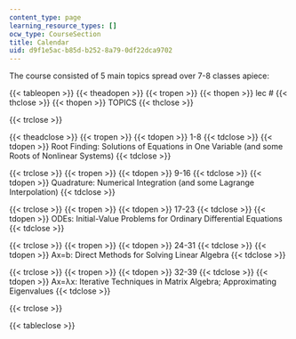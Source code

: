 ```yaml
---
content_type: page
learning_resource_types: []
ocw_type: CourseSection
title: Calendar
uid: d9f1e5ac-b85d-b252-8a79-0df22dca9702
---
```


The course consisted of 5 main topics spread over 7-8 classes apiece:

{{< tableopen >}}
{{< theadopen >}}
{{< tropen >}}
{{< thopen >}}
lec #
{{< thclose >}}
{{< thopen >}}
TOPICS
{{< thclose >}}

{{< trclose >}}

{{< theadclose >}}
{{< tropen >}}
{{< tdopen >}}
1-8
{{< tdclose >}}
{{< tdopen >}}
Root Finding: Solutions of Equations in One Variable (and some Roots of Nonlinear Systems)
{{< tdclose >}}

{{< trclose >}}
{{< tropen >}}
{{< tdopen >}}
9-16
{{< tdclose >}}
{{< tdopen >}}
Quadrature: Numerical Integration (and some Lagrange Interpolation)
{{< tdclose >}}

{{< trclose >}}
{{< tropen >}}
{{< tdopen >}}
17-23
{{< tdclose >}}
{{< tdopen >}}
ODEs: Initial-Value Problems for Ordinary Differential Equations
{{< tdclose >}}

{{< trclose >}}
{{< tropen >}}
{{< tdopen >}}
24-31
{{< tdclose >}}
{{< tdopen >}}
Ax=b: Direct Methods for Solving Linear Algebra
{{< tdclose >}}

{{< trclose >}}
{{< tropen >}}
{{< tdopen >}}
32-39
{{< tdclose >}}
{{< tdopen >}}
Ax=λx: Iterative Techniques in Matrix Algebra; Approximating Eigenvalues
{{< tdclose >}}

{{< trclose >}}

{{< tableclose >}}
